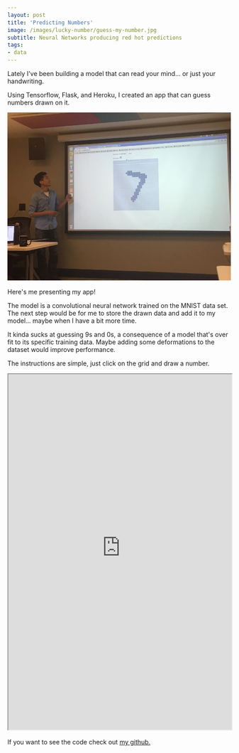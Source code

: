 ```yaml
---
layout: post
title: 'Predicting Numbers'
image: /images/lucky-number/guess-my-number.jpg
subtitle: Neural Networks producing red hot predictions
tags:
- data
---
```

Lately I've been building a model that can read your mind... or just your handwriting.

Using Tensorflow, Flask, and Heroku, I created an app that can guess numbers drawn on it.

<div class="12u$"><span class="image fit"><img src="/images/lucky-number/presentation.jpg" alt="" /></span></div>

Here's me presenting my app!

The model is a convolutional neural network trained on the MNIST data set.  The next step would be for me to store the drawn data and add it to my model... maybe when I have a bit more time.

It kinda sucks at guessing 9s and 0s, a consequence of a model that's over fit to its specific training data.  Maybe adding some deformations to the dataset would improve performance.

The instructions are simple, just click on the grid and draw a number.  

<iframe
 src="https://number-predictor.herokuapp.com/"
 width="100%" height="800">
  <p>
    <a href="https://number-predictor.herokuapp.com/">
      Fallback link for browsers that, unlikely, don't support frames
    </a>
  </p>
</iframe>

If you want to see the code check out [my github.](https://github.com/mdlai/digit_recognition)
